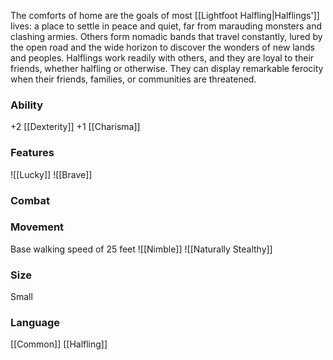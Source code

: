 The comforts of home are the goals of most [[Lightfoot Halfling|Halflings']] lives: a place to settle in peace and quiet, far from marauding monsters and clashing armies. Others form nomadic bands that travel constantly, lured by the open road and the wide horizon to discover the wonders of new lands and peoples. Halflings work readily with others, and they are loyal to their friends, whether halfling or otherwise. They can display remarkable ferocity when their friends, families, or communities are threatened.

### **Ability**
+2 [[Dexterity]]
+1 [[Charisma]]

### **Features**
![[Lucky]]
![[Brave]]

### **Combat**

### **Movement**
Base walking speed of 25 feet
![[Nimble]]
![[Naturally Stealthy]]

### **Size**
Small

### **Language**
[[Common]]
[[Halfling]]